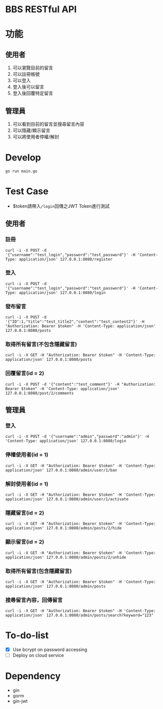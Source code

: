 # BBS RESTful API
# 功能
## 使用者
1. 可以瀏覽目前的留言
2. 可以註冊帳號
3. 可以登入
4. 登入後可以留言
5. 登入後回覆特定留言
## 管理員
1. 可以看到目前的留言並搜尋留言內容
2. 可以隱藏/顯示留言
3. 可以將使用者停權/解封
# Develop
`go run main.go`
# Test Case
* $token請帶入`/login`回傳之JWT Token進行測試
## 使用者
### 註冊
`curl -i -X POST -d '{"username":"test_login","password":"test_password"}' -H 'Content-Type: application/json' 127.0.0.1:8080/register`
### 登入
`curl -i -X POST -d '{"username":"test_login","password":"test_password"}' -H 'Content-Type: application/json' 127.0.0.1:8080/login`
### 發布留言
`curl -i -X POST -d '{"ID":1,"title":"test_title2","content":"test_content2"}' -H "Authorization: Bearer $token" -H 'Content-Type: application/json' 127.0.0.1:8080/posts`
### 取得所有留言(不包含隱藏留言)
`curl -i -X GET -H "Authorization: Bearer $token" -H 'Content-Type: application/json' 127.0.0.1:8080/posts`
### 回覆留言(id = 2)
`curl -i -X POST -d '{"content":"test_comment"}' -H "Authorization: Bearer $token" -H 'Content-Type: application/json' 127.0.0.1:8080/post/2/comments`

## 管理員
### 登入
`curl -i -X POST -d '{"username":"admin","password":"admin"}' -H 'Content-Type: application/json' 127.0.0.1:8080/login`
### 停權使用者(id = 1)
`curl -i -X GET -H "Authorization: Bearer $token" -H 'Content-Type: application/json' 127.0.0.1:8080/admin/user/1/ban`
### 解封使用者(id = 1)
`curl -i -X GET -H "Authorization: Bearer $token" -H 'Content-Type: application/json' 127.0.0.1:8080/admin/user/1/activate`
### 隱藏留言(id = 2)
`curl -i -X GET -H "Authorization: Bearer $token" -H 'Content-Type: application/json' 127.0.0.1:8080/admin/posts/2/hide`
### 顯示留言(id = 2)
`curl -i -X GET -H "Authorization: Bearer $token" -H 'Content-Type: application/json' 127.0.0.1:8080/admin/posts/2/unhide`
### 取得所有留言(包含隱藏留言)
`curl -i -X GET -H "Authorization: Bearer $token" -H 'Content-Type: application/json' 127.0.0.1:8080/admin/posts`
### 搜尋留言內容，回傳留言
`curl -i -X GET -H "Authorization: Bearer $token" -H 'Content-Type: application/json' 127.0.0.1:8080/admin/posts/search?keyword="123"`

# To-do-list
- [x] Use bcrypt on password accessing
- [ ] Deploy on cloud service

# Dependency
* gin
* gorm
* gin-jwt